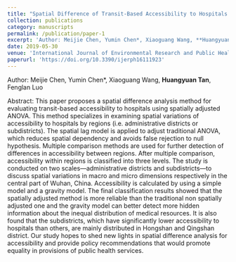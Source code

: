 ```yaml
---
title: "Spatial Difference of Transit-Based Accessibility to Hospitals by Regions Using Spatially Adjusted ANOVA"
collection: publications
category: manuscripts
permalink: /publication/paper-1
excerpt: 'Author: Meijie Chen, Yumin Chen*, Xiaoguang Wang, **Huangyuan Tan**, Fenglan Luo'
date: 2019-05-30
venue: 'International Journal of Environmental Research and Public Health'
paperurl: 'https://doi.org/10.3390/ijerph16111923'
---
```

Author: Meijie Chen, Yumin Chen*, Xiaoguang Wang, **Huangyuan Tan**, Fenglan Luo

Abstract: This paper proposes a spatial difference analysis method for evaluating transit-based accessibility to hospitals using spatially adjusted ANOVA. This method specializes in examining spatial variations of accessibility to hospitals by regions (i.e. administrative districts or subdistricts). The spatial lag model is applied to adjust traditional ANOVA, which reduces spatial dependency and avoids false rejection to null hypothesis. Multiple comparison methods are used for further detection of differences in accessibility between regions. After multiple comparison, accessibility within regions is classified into three levels. The study is conducted on two scales—administrative districts and subdistricts—to discuss spatial variations in macro and micro dimensions respectively in the central part of Wuhan, China. Accessibility is calculated by using a simple model and a gravity model. The final classification results showed that the spatially adjusted method is more reliable than the traditional non spatially adjusted one and the gravity model can better detect more hidden information about the inequal distribution of medical resources. It is also found that the subdistricts, which have significantly lower accessibility to hospitals than others, are mainly distributed in Hongshan and Qingshan district. Our study hopes to shed new lights in spatial difference analysis for accessibility and provide policy recommendations that would promote equality in provisions of public health services.
